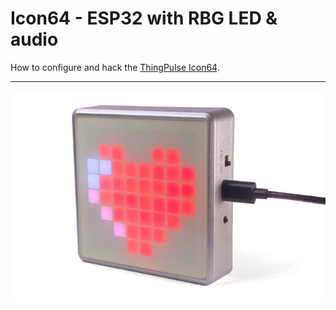 # Icon64 - ESP32 with RBG LED & audio

How to configure and hack the [ThingPulse Icon64](https://thingpulse.com/product/icon64-esp32-with-rgb-matrix-and-audio/).

---

![](../img/products/ThingPulse-Icon64-ESP32-RGB-LED-audio.jpg)
